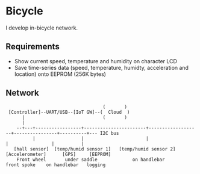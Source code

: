 # Bicycle

I develop in-bicycle network.

## Requirements

- Show current speed, temperature and humidity on character LCD
- Save time-series data (speed, temperature, humidty, acceleration and location) onto EEPROM (256K bytes)

## Network

```
                                    (       )
 [Controller]--UART/USB--[IoT GW]--(  Cloud  )
      |                             (       )
      |                                                                                                
    --+---+-----------------+-----------------------+-------------------+----------------+----------+--- I2C bus
          |                 |                       |                   |                |          | 
   [hall sensor]  [temp/humid sensor 1]   [temp/humid sensor 2]   [Accelerometer]      [GPS]     [EEPROM]
    Front wheel       under saddle             on handlebar         front spoke    on handlebar   logging

```
